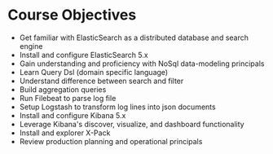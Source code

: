 # Course Objectives #

* Get familiar with ElasticSearch as a distributed database and search engine
* Install and configure ElasticSearch 5.x
* Gain understanding and proficiency with NoSql data-modeling principals
* Learn Query Dsl (domain specific language)
* Understand difference between search and filter
* Build aggregation queries
* Run Filebeat to parse log file
* Setup Logstash to transform log lines into json documents
* Install and configure Kibana 5.x
* Leverage Kibana's discover, visualize, and dashboard functionality
* Install and explorer X-Pack
* Review production planning and operational principals